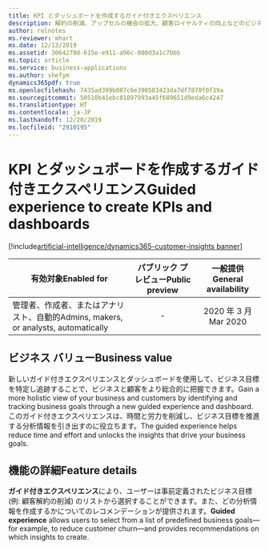 ```yaml
---
title: KPI とダッシュボードを作成するガイド付きエクスペリエンス
description: 解約の削減、アップセルの機会の拡大、顧客ロイヤルティの向上などのビジネス目標をユーザーが定義するのに役立つガイド付きエクスペリエンスを提供します。 ビジネス目標の分析情報を強化するためのデータのオンボード、統合、形成を支援するために、関連するセグメント、メジャー、Customer Insights を自動的に推奨します。
author: relnotes
ms.reviewer: mhart
ms.date: 12/13/2019
ms.assetid: 3064278d-615e-e911-a96c-000d3a1c7bbb
ms.topic: article
ms.service: business-applications
ms.author: shefym
dynamics365pdf: true
ms.openlocfilehash: 7435ad399b087c6e390583423da7df7870f0f39a
ms.sourcegitcommit: 50510b41ebc81897993a45f689651d9eda6c4247
ms.translationtype: HT
ms.contentlocale: ja-JP
ms.lasthandoff: 12/20/2019
ms.locfileid: "2910195"
---
```

# <a name="guided-experience-to-create-kpis-and-dashboards"></a><span data-ttu-id="936c0-104">KPI とダッシュボードを作成するガイド付きエクスペリエンス</span><span class="sxs-lookup"><span data-stu-id="936c0-104">Guided experience to create KPIs and dashboards</span></span>
[!include[artificial-intelligence/dynamics365-customer-insights banner](../includes/artificial-intelligence/dynamics365-customer-insights.md)]

| <span data-ttu-id="936c0-105">有効対象</span><span class="sxs-lookup"><span data-stu-id="936c0-105">Enabled for</span></span>    |  <span data-ttu-id="936c0-106">パブリック プレビュー</span><span class="sxs-lookup"><span data-stu-id="936c0-106">Public preview</span></span> | <span data-ttu-id="936c0-107">一般提供</span><span class="sxs-lookup"><span data-stu-id="936c0-107">General availability</span></span> | 
| ---------- | :----------: |:----------: |
|<span data-ttu-id="936c0-108">管理者、作成者、またはアナリスト、自動的</span><span class="sxs-lookup"><span data-stu-id="936c0-108">Admins, makers, or analysts, automatically</span></span>|-| <span data-ttu-id="936c0-109">2020 年 3 月</span><span class="sxs-lookup"><span data-stu-id="936c0-109">Mar 2020</span></span>|


## <a name="business-value"></a><span data-ttu-id="936c0-110">ビジネス バリュー</span><span class="sxs-lookup"><span data-stu-id="936c0-110">Business value</span></span>
<!-- bv start -->
<span data-ttu-id="936c0-111">新しいガイド付きエクスペリエンスとダッシュボードを使用して、ビジネス目標を特定し追跡することで、ビジネスと顧客をより総合的に把握できます。</span><span class="sxs-lookup"><span data-stu-id="936c0-111">Gain a more holistic view of your business and customers by identifying and tracking business goals through a new guided experience and dashboard.</span></span> <span data-ttu-id="936c0-112">このガイド付きエクスペリエンスは、時間と労力を削減し、ビジネス目標を推進する分析情報を引き出すのに役立ちます。</span><span class="sxs-lookup"><span data-stu-id="936c0-112">The guided experience helps reduce time and effort and unlocks the insights that drive your business goals.</span></span>
<!-- bv end -->



## <a name="feature-details"></a><span data-ttu-id="936c0-113">機能の詳細</span><span class="sxs-lookup"><span data-stu-id="936c0-113">Feature details</span></span>
<!--feature detail start -->
<span data-ttu-id="936c0-114">**ガイド付きエクスペリエンス**により、ユーザーは事前定義されたビジネス目標 (例: 顧客解約の削減) のリストから選択することができます。また、どの分析情報を作成するかについてのレコメンデーションが提供されます。</span><span class="sxs-lookup"><span data-stu-id="936c0-114">**Guided experience** allows users to select from a list of predefined business goals—for example, to reduce customer churn—and provides recommendations on which insights to create.</span></span>
<!--feature detail end -->









